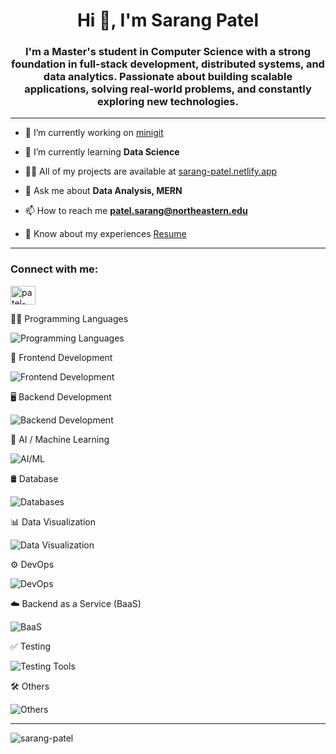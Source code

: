 <h1 align="center">Hi 👋, I'm Sarang Patel</h1>
<h3 align="center">I'm a Master's student in Computer Science with a strong foundation in full-stack development, distributed systems, and data analytics. Passionate about building scalable applications, solving real-world problems, and constantly exploring new technologies.</h3> 

---


- 🔭 I’m currently working on [minigit](https://github.com/Sarang-Patel/minigit)

- 🌱 I’m currently learning **Data Science**

- 👨‍💻 All of my projects are available at [sarang-patel.netlify.app](sarang-patel.netlify.app)

- 💬 Ask me about **Data Analysis, MERN**

- 📫 How to reach me **patel.sarang@northeastern.edu**

- 📄 Know about my experiences [Resume](https://drive.google.com/file/d/136aEJexfuQoP7fcECfXOYRhU2YJVBgAP/view?usp=drive_link)

---


<h3 align="left">Connect with me:</h3>
<p align="left">
<a href="https://linkedin.com/in/patel-sarang" target="blank"><img align="center" src="https://raw.githubusercontent.com/rahuldkjain/github-profile-readme-generator/master/src/images/icons/Social/linked-in-alt.svg" alt="patel-sarang" height="30" width="40" /></a>
</p>

🧑‍💻 Programming Languages  
<p align="left">
  <img src="https://skillicons.dev/icons?i=cpp,java,python,javascript,typescript" alt="Programming Languages" />
</p>

🎨 Frontend Development  
<p align="left">
  <img src="https://skillicons.dev/icons?i=react,svelte,bootstrap,tailwind,sass,html,css,webpack,babel" alt="Frontend Development" />
</p>

🖥️ Backend Development  
<p align="left">
  <img src="https://skillicons.dev/icons?i=nodejs,express,spring" alt="Backend Development" />
</p>

🧠 AI / Machine Learning  
<p align="left">
  <img src="https://skillicons.dev/icons?i=pytorch,tensorflow,scikitlearn,pandas" alt="AI/ML" />
</p>

🛢️ Database  
<p align="left">
  <img src="https://skillicons.dev/icons?i=mongodb,mysql,redis" alt="Databases" />
</p>

📊 Data Visualization  
<p align="left">
  <img src="https://skillicons.dev/icons?i=d3,grafana" alt="Data Visualization" />
</p>

⚙️ DevOps  
<p align="left">
  <img src="https://skillicons.dev/icons?i=docker,kubernetes,aws,linux,git" alt="DevOps" />
</p>

☁️ Backend as a Service (BaaS)  
<p align="left">
  <img src="https://skillicons.dev/icons?i=appwrite,heroku" alt="BaaS" />
</p>

✅ Testing  
<p align="left">
  <img src="https://skillicons.dev/icons?i=cypress,selenium,jest" alt="Testing Tools" />
</p>

🛠️ Others  
<p align="left">
  <img src="https://skillicons.dev/icons?i=figma" alt="Others" />
</p>


---


<p><img align="center" src="https://github-readme-stats.vercel.app/api/top-langs?username=sarang-patel&show_icons=true&locale=en&layout=compact" alt="sarang-patel" /></p>

